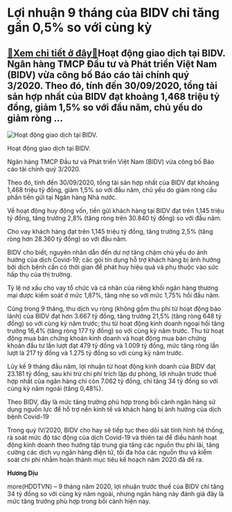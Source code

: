 Lợi nhuận 9 tháng của BIDV chỉ tăng gần 0,5% so với cùng kỳ
===========================================================

[:gift:Xem chi tiết ở đây:gift:](https://hddtvn.com/loi-nhuan-9-thang-cua-bidv-chi-tang-gan-05-so-voi-cung-ky/)Hoạt động giao dịch tại BIDV. Ngân hàng TMCP Đầu tư và Phát triển Việt Nam (BIDV) vừa công bố Báo cáo tài chính quý 3/2020. Theo đó, tính đến 30/09/2020, tổng tài sản hợp nhất của BIDV đạt khoảng 1,468 triệu tỷ đồng, giảm 1,5% so với đầu năm, chủ yếu do giảm ròng …
-------------------------------------------------------------------------------------------------------------------------------------------------------------------------------------------------------------------------------------------------------------------------





![Hoạt động giao dịch tại BIDV.](https://hddtvn.com/wp-content/uploads/2021/01/4226_TTBC_BIDV_so_26_-_BIDV_no_luc_dam_bao_hoat_dong_kinh_doanh_on_dinh_chung_tay_ho_tro_dong_bao_mien_Trung.jpg "Hoạt động giao dịch tại BIDV.")


Hoạt động giao dịch tại BIDV.



Ngân hàng TMCP Đầu tư và Phát triển Việt Nam (BIDV) vừa công bố Báo cáo tài chính quý 3/2020.


Theo đó, tính đến 30/09/2020, tổng tài sản hợp nhất của BIDV đạt khoảng 1,468 triệu tỷ đồng, giảm 1,5% so với đầu năm, chủ yếu do giảm ròng cấu phần tiền gửi tại Ngân hàng Nhà nước.


Về hoạt động huy động vốn, tiền gửi khách hàng tại BIDV đạt trên 1,145 triệu tỷ đồng, tăng trưởng 2,8% (tăng ròng trên 30.840 tỷ đồng) so với đầu năm.


Cho vay khách hàng đạt trên 1,145 triệu tỷ đồng, tăng trưởng 2,5% (tăng ròng hơn 28.360 tỷ đồng) so với đầu năm.


BIDV cho biết, nguyên nhân dẫn đến dư nợ tăng chậm chủ yếu do ảnh hưởng của dịch Covid-19; các gói tín dụng hỗ trợ khách hàng bị ảnh hưởng bởi dịch bệnh cần có thời gian để phát huy hiệu quả và phụ thuộc vào sức hấp thụ của thị trường.


Tỷ lệ nợ xấu cho vay tổ chức và cá nhân của riêng khối ngân hàng thương mại được kiểm soát ở mức 1,87%, tăng nhẹ so với mức 1,75% hồi đầu năm.


Cũng trong 9 tháng, thu dịch vụ ròng (không gồm thu phí từ hoạt động bảo lãnh) của BIDV đạt hơn 3.667 tỷ đồng, tăng trưởng 21,5% (tăng ròng 648 tỷ đồng) so với cùng kỳ năm trước; thu từ hoạt động kinh doanh ngoại hối tăng trưởng 16,4% (tăng ròng 177 tỷ đồng) so với cùng kỳ năm trước. Thu từ hoạt động mua bán chứng khoán kinh doanh và hoạt động mua bán chứng khoán đầu tư lần lượt đạt 479 tỷ đồng và 1.009 tỷ đồng, mức tăng ròng lần lượt là 217 tỷ đồng và 1.275 tỷ đồng so với cùng kỳ năm trước.


Lũy kế 9 tháng đầu năm, lợi nhuận từ hoạt động kinh doanh của BIDV đạt 23.181 tỷ đồng, sau khi trừ chi phí trích lập dự phòng, lợi nhuận trước thuế hợp nhất của ngân hàng chỉ còn 7.062 tỷ đồng, chỉ tăng 34 tỷ đồng so với cùng kỳ năm ngoái (tăng 0,48%).


Theo BIDV, đây là mức tăng trưởng phù hợp trong bối cảnh ngân hàng sử dụng nguồn lực để hỗ trợ nền kinh tế và khách hàng bị ảnh hưởng của dịch bệnh Covid-19


Trong quý IV/2020, BIDV cho hay sẽ tiếp tục theo dõi sát tình hình hệ thống, rà soát mức độ tác động của dịch Covid-19 và thiên tai để điều hành hoạt động kinh doanh theo hướng tập trung gia tăng các nguồn thu phi lãi, tăng cường các dịch vụ ngân hàng điện tử, tối đa hóa các nguồn thu và kiểm soát chi phí nhằm hoàn thành mục tiêu kế hoạch năm 2020 đã đề ra.




**Hương Dịu**



more(HDDTVN) – 9 tháng năm 2020, lợi nhuận trước thuế của BIDV chỉ tăng 34 tỷ đồng so với cùng kỳ năm ngoái, nhưng ngân hàng này đánh giá đây là mức tăng trưởng phù hợp trong bối cảnh hiện nay.


